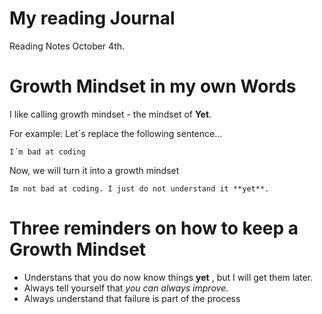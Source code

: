 # My reading Journal

Reading Notes October 4th.

# Growth Mindset in my own Words

I like calling growth mindset - the mindset of **Yet**.

For example: Let´s replace the following sentence...

`I´m bad at coding`

Now, we will turn it into a growth mindset

`Im not bad at coding. I just do not understand it **yet**.`



# Three reminders on how to keep a Growth Mindset

+ Understans that you do now know things **yet** , but I will get them later.
+ Always tell yourself that _you can always improve_.
+ Always understand that failure is part of the process
  
  
